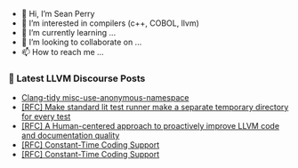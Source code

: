 - 👋 Hi, I’m Sean Perry
- 👀 I’m interested in compilers (c++, COBOL, llvm)
- 🌱 I’m currently learning ...
- 💞️ I’m looking to collaborate on ...
- 📫 How to reach me ...

<!---
s66perry/s66perry is a ✨ special ✨ repository because its `README.md` (this file) appears on your GitHub profile.
You can click the Preview link to take a look at your changes.
--->
### 📕 Latest LLVM Discourse Posts

<!-- DISCOURSE-LLVM:START -->
- [Clang-tidy misc-use-anonymous-namespace](https://discourse.llvm.org/t/clang-tidy-misc-use-anonymous-namespace/87947#post_3)
- [[RFC] Make standard lit test runner make a separate temporary directory for every test](https://discourse.llvm.org/t/rfc-make-standard-lit-test-runner-make-a-separate-temporary-directory-for-every-test/87943#post_4)
- [[RFC] A Human-centered approach to proactively improve LLVM code and documentation quality](https://discourse.llvm.org/t/rfc-a-human-centered-approach-to-proactively-improve-llvm-code-and-documentation-quality/87903#post_14)
- [[RFC] Constant-Time Coding Support](https://discourse.llvm.org/t/rfc-constant-time-coding-support/87781?page=2#post_21)
- [[RFC] Constant-Time Coding Support](https://discourse.llvm.org/t/rfc-constant-time-coding-support/87781#post_20)
<!-- DISCOURSE-LLVM:END -->
